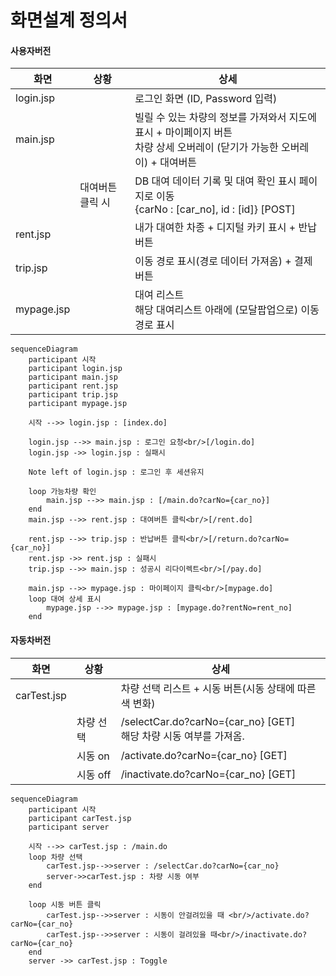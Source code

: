 # 화면설계 정의서



#### **사용자버전**

| 화면       | 상황             | 상세                                                         |
| ---------- | ---------------- | ------------------------------------------------------------ |
| login.jsp  |                  | 로그인 화면  (ID, Password 입력)                             |
| main.jsp   |                  | 빌릴 수 있는  차량의 정보를 가져와서 지도에 표시 + 마이페이지 버튼<br/>차량 상세  오버레이 (닫기가 가능한 오버레이) + 대여버튼 |
|            | 대여버튼 클릭 시 | DB 대여  데이터 기록 및 대여 확인 표시 페이지로 이동 <br/> {carNo : [car_no], id : [id]} [POST] |
| rent.jsp   |                  | 내가 대여한  차종 + 디지털 카키 표시 + 반납 버튼             |
| trip.jsp   |                  | 이동 경로  표시(경로 데이터 가져옴) + 결제 버튼              |
| mypage.jsp |                  | 대여 리스트<br/>해당 대여리스트  아래에 (모달팝업으로) 이동경로 표시 |



```mermaid
sequenceDiagram
	participant 시작
	participant login.jsp
	participant main.jsp
	participant rent.jsp
	participant trip.jsp
	participant mypage.jsp
	
	시작 -->> login.jsp : [index.do]
	
	login.jsp -->> main.jsp : 로그인 요청<br/>[/login.do]
	login.jsp ->> login.jsp : 실패시
	
	Note left of login.jsp : 로그인 후 세션유지
	
	loop 가능차량 확인
		main.jsp -->> main.jsp : [/main.do?carNo={car_no}]
	end
	main.jsp -->> rent.jsp : 대여버튼 클릭<br/>[/rent.do]
	
	rent.jsp -->> trip.jsp : 반납버튼 클릭<br/>[/return.do?carNo={car_no}]
	rent.jsp ->> rent.jsp : 실패시
	trip.jsp -->> main.jsp : 성공시 리다이렉트<br/>[/pay.do]
	
	main.jsp -->> mypage.jsp : 마이페이지 클릭<br/>[mypage.do]
	loop 대여 상세 표시
		mypage.jsp -->> mypage.jsp : [mypage.do?rentNo=rent_no]
	end
```



#### 자동차버전

| 화면        | 상황      | 상세                                                         |
| ----------- | --------- | ------------------------------------------------------------ |
| carTest.jsp |           | 차량 선택  리스트 + 시동 버튼(시동 상태에 따른 색 변화)      |
|             | 차량 선택 | /selectCar.do?carNo={car_no} [GET]<br/>해당 차량 시동 여부를 가져옴. |
|             | 시동 on   | /activate.do?carNo={car_no} [GET]                            |
|             | 시동 off  | /inactivate.do?carNo={car_no} [GET]                          |



```mermaid
sequenceDiagram
	participant 시작
	participant carTest.jsp
	participant server
	
	시작 -->> carTest.jsp : /main.do
	loop 차량 선택
		carTest.jsp-->>server : /selectCar.do?carNo={car_no}
		server->>carTest.jsp : 차량 시동 여부
	end
	
	loop 시동 버튼 클릭
		carTest.jsp-->>server : 시동이 안걸려있을 때 <br/>/activate.do?carNo={car_no}
		carTest.jsp-->>server : 시동이 걸려있을 때<br/>/inactivate.do?carNo={car_no}
	end
	server ->> carTest.jsp : Toggle
	
```

